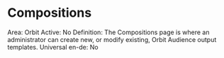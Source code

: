 # Compositions

Area: Orbit
Active: No
Definition: The Compositions page is where an administrator can create new, or modify existing, Orbit Audience output templates.
Universal en-de: No